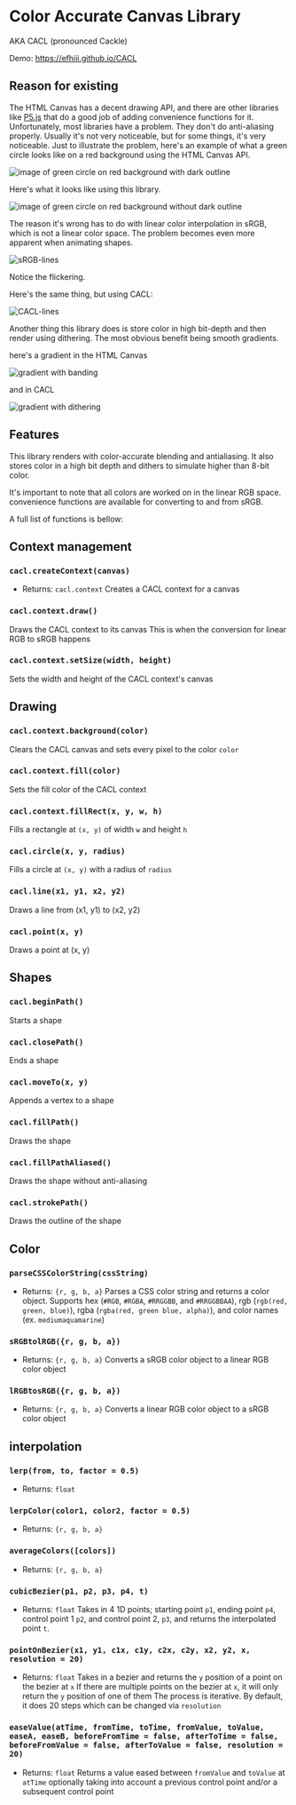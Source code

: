 # Color Accurate Canvas Library
AKA CACL (pronounced Cackle)

Demo: https://efhiii.github.io/CACL

## Reason for existing
The HTML Canvas has a decent drawing API, and there are other libraries like [P5.js](https://p5js.org/) that do a good job of adding convenience functions for it. Unfortunately, most libraries have a problem. They don't do anti-aliasing properly. Usually it's not very noticeable, but for some things, it's very noticeable. Just to illustrate the problem, here's an example of what a green circle looks like on a red background using the HTML Canvas API.

![image of green circle on red background with dark outline](https://github.com/user-attachments/assets/1298cb3f-1a5a-43f8-b230-b014e5025228)

Here's what it looks like using this library.

![image of green circle on red background without dark outline](https://github.com/user-attachments/assets/a7a6ce1b-d2de-46ee-975b-7eb4947a0be8)

The reason it's wrong has to do with linear color interpolation in sRGB, which is not a linear color space. The problem becomes even more apparent when animating shapes.

![sRGB-lines](https://github.com/user-attachments/assets/71b81bac-f1fa-424c-b2a5-48e4146ed3f6)

Notice the flickering.

Here's the same thing, but using CACL:

![CACL-lines](https://github.com/user-attachments/assets/6a9161ea-76d2-4dd6-8a6e-85e5183608f5)

Another thing this library does is store color in high bit-depth and then render using dithering. The most obvious benefit being smooth gradients.

here's a gradient in the HTML Canvas

![gradient with banding](https://github.com/user-attachments/assets/7f595bb9-53dc-4840-97d2-84bcfc09f346)

and in CACL

![gradient with dithering](https://github.com/user-attachments/assets/bc3f750f-6cbb-4631-ba3b-eca5597a676e)

## Features
This library renders with color-accurate blending and antialiasing. It also stores color in a high bit depth and dithers to simulate higher than 8-bit color.

It's important to note that all colors are worked on in the linear RGB space. convenience functions are available for converting to and from sRGB.

A full list of functions is bellow:

## Context management

### `cacl.createContext(canvas)`
- Returns: `cacl.context`
Creates a CACL context for a canvas

### `cacl.context.draw()`
Draws the CACL context to its canvas
This is when the conversion for linear RGB to sRGB happens

### `cacl.context.setSize(width, height)`
Sets the width and height of the CACL context's canvas

## Drawing

### `cacl.context.background(color)`
Clears the CACL canvas and sets every pixel to the color `color`

### `cacl.context.fill(color)`
Sets the fill color of the CACL context

### `cacl.context.fillRect(x, y, w, h)`
Fills a rectangle at `(x, y)` of width `w` and height `h`

### `cacl.circle(x, y, radius)`
Fills a circle at `(x, y)` with a radius of `radius`

### `cacl.line(x1, y1, x2, y2)`
Draws a line from (x1, y1) to (x2, y2)

### `cacl.point(x, y)`
Draws a point at (x, y)

## Shapes

### `cacl.beginPath()`
Starts a shape

### `cacl.closePath()`
Ends a shape

### `cacl.moveTo(x, y)`
Appends a vertex to a shape

### `cacl.fillPath()`
Draws the shape

### `cacl.fillPathAliased()`
Draws the shape without anti-aliasing

### `cacl.strokePath()`
Draws the outline of the shape

## Color

### `parseCSSColorString(cssString)`
- Returns: `{r, g, b, a}`
Parses a CSS color string and returns a color object.
Supports hex (`#RGB`, `#RGBA`, `#RRGGBB`, and `#RRGGBBAA`), rgb (`rgb(red, green, blue)`), rgba (`rgba(red, green blue, alpha)`), and color names (ex. `mediumaquamarine`)

### `sRGBtolRGB({r, g, b, a})`
- Returns: `{r, g, b, a}`
Converts a sRGB color object to a linear RGB color object

### `lRGBtosRGB({r, g, b, a})`
- Returns: `{r, g, b, a}`
Converts a linear RGB color object to a sRGB color object

## interpolation

### `lerp(from, to, factor = 0.5)`
- Returns: `float`

### `lerpColor(color1, color2, factor = 0.5)`
- Returns: `{r, g, b, a}`

### `averageColors([colors])`
- Returns: `{r, g, b, a}`

### `cubicBezier(p1, p2, p3, p4, t)`
- Returns: `float`
Takes in 4 1D points; starting point `p1`, ending point `p4`, control point 1 `p2`, and control point 2, `p3`, and returns the interpolated point `t`.

### `pointOnBezier(x1, y1, c1x, c1y, c2x, c2y, x2, y2, x, resolution = 20)`
- Returns: `float`
Takes in a bezier and returns the `y` position of a point on the bezier at `x`
If there are multiple points on the bezier at `x`, it will only return the `y` position of one of them
The process is iterative. By default, it does 20 steps which can be changed via `resolution`

### `easeValue(atTime, fromTime, toTime, fromValue, toValue, easeA, easeB, beforeFromTime = false, afterToTime = false, beforeFromValue = false, afterToValue = false, resolution = 20)`
- Returns: `float`
Returns a value eased between `fromValue` and `toValue` at `atTime` optionally taking into account a previous control point and/or a subsequent control point
